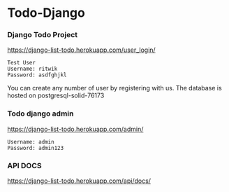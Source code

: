 # Todo-Django
### Django Todo Project
https://django-list-todo.herokuapp.com/user_login/
```
Test User
Username: ritwik
Password: asdfghjkl
```
You can create any number of user by registering with us.
The database is hosted on postgresql-solid-76173


### Todo django admin
https://django-list-todo.herokuapp.com/admin/
```
Username: admin
Password: admin123
```



### API DOCS
https://django-list-todo.herokuapp.com/api/docs/
